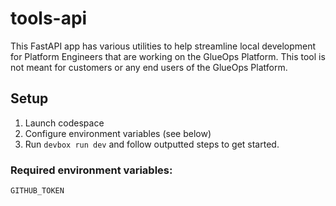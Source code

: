 # tools-api
This FastAPI app has various utilities to help streamline local development for Platform Engineers that are working on the GlueOps Platform. This tool is not meant for customers or any end users of the GlueOps Platform.

## Setup

1. Launch codespace
2. Configure environment variables (see below)
3. Run `devbox run dev` and follow outputted steps to get started.

### Required environment variables:

```bash
GITHUB_TOKEN
```
